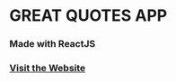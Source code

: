 # GREAT QUOTES APP

### Made with ReactJS

### [Visit the Website](https://great-quotes-application.netlify.app/)
